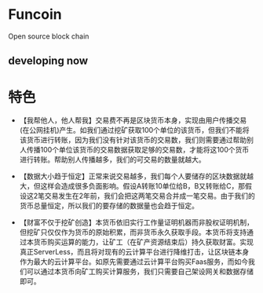 # Funcoin
Open source block chain

## developing now

# 特色
* 【我帮他人，他人帮我】交易费不再是区块货币本身，实现由用户传播交易(在公网挂机)产生。如我们通过挖矿获取100个单位的该货币，但我们不能将该货币进行转账，因为我们没有针对该货币的交易数，我们则需要通过帮助别人传播100个单位该货币的交易数据获取足够的交易数，才能将这100个货币进行转账。帮助别人传播越多，我们的可交易的数量就越大。

* 【数据大小趋于恒定】正常来说交易越多，我们每个人要储存的区块数据就越大，但这样会造成很多负面影响。假设A转账10单位给B，B又转账给C，那假设这2笔交易发生在2年前，我们会把这两笔交易合并成一笔交易。由于我们的货币总量恒定，所以我们的要存储的数据量也会趋于恒定。

* 【财富不仅于挖矿创造】本货币依旧实行工作量证明机器而非股权证明机制，但挖矿只仅仅作为货币的原始积累，而非货币永久获取手段。本货币将支持通过本货币购买运算的能力，让矿工（在矿产资源结束后）持久获取财富。实现真正ServerLess，而且将对现有的云计算平台进行降维打击，让区块链本身作为最大的云计算平台。如原先需要通过云计算平台购买Faas服务，而如今我们可以通过本货币向矿工购买计算服务，我们只需要自己架设网关和数据存储即可。
